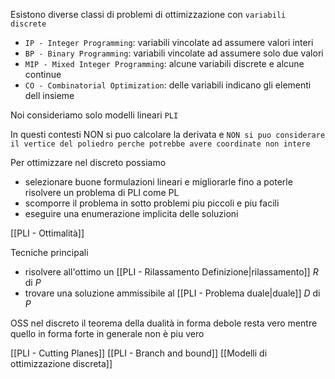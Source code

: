 Esistono diverse classi di problemi di ottimizzazione con `variabili discrete`
- `IP - Integer Programming`: variabili vincolate ad assumere valori interi
- `BP - Binary Programming`: variabili vincolate ad assumere solo due valori
- `MIP - Mixed Integer Programming`: alcune variabili discrete e alcune continue
- `CO - Combinatorial Optimization`: delle variabili indicano gli elementi dell insieme 

Noi consideriamo solo modelli lineari `PLI`

In questi contesti NON si puo calcolare la derivata e `NON si puo considerare il vertice del poliedro perche potrebbe avere coordinate non intere`

Per ottimizzare nel discreto possiamo
- selezionare buone formulazioni lineari e migliorarle fino a poterle risolvere un problema di PLI come PL
- scomporre il problema in sotto problemi piu piccoli e piu facili
- eseguire una enumerazione implicita delle soluzioni

[[PLI - Ottimalità]]

Tecniche principali
- risolvere all'ottimo un [[PLI - Rilassamento Definizione|rilassamento]] $R$ di $P$
- trovare una soluzione ammissibile al [[PLI - Problema duale|duale]] $D$ di $P$

OSS nel discreto il teorema della dualità in forma debole resta vero mentre quello in forma forte in generale non è piu vero

[[PLI - Cutting Planes]]
[[PLI - Branch and bound]]
[[Modelli di ottimizzazione discreta]]